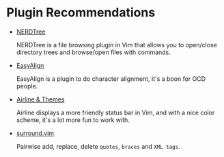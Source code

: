 # Plugin Recommendations

- [NERDTree](nerdtree.md)

  NERDTree is a file browsing plugin in Vim that allows you to open/close directory trees and browse/open files with commands.

- [EasyAlign](easyalign.md)

  EasyAlign is a plugin to do character alignment, it's a boon for OCD people.

- [Airline & Themes](airline.md)

  Airline displays a more friendly status bar in Vim, and with a nice color scheme, it's a lot more fun to work with.

- [surround.vim](surround.md)

  Pairwise add, replace, delete `quotes`, `braces` and `XML tags`.

